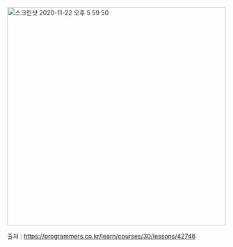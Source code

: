 <img width="502" alt="스크린샷 2020-11-22 오후 5 59 50" src="https://user-images.githubusercontent.com/36142985/99899432-b5447a80-2cec-11eb-8a25-82e2ac050ee6.png">

출처 : https://programmers.co.kr/learn/courses/30/lessons/42746
